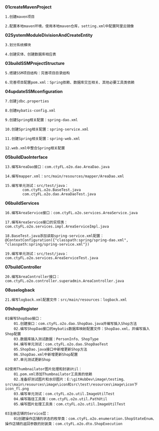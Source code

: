 **01createMavenProject**

	1.创建maven项目

	2.配置本地maven环境，使用本地maven仓库，setting.xml中配置阿里云镜像


**02SystemModuleDivisionAndCreateEntity**

	3.划分系统模块
	
	4.创建实体、创建数据库相应表


**03buildSSMProjectStructure**

	5.搭建SSM项目结构：完善项目目录结构
	
	6.完善项目配置pom.xml：Spring依赖、数据库交互相关、其他必要工具类依赖
	
  
**04updateSSMconfiguration**

	7.创建jdbc.properties
	
	8.创建mybatis-config.xml
	
	9.创建Spring相关配置：spring-dao.xml
	
	10.创建Spring相关配置：spring-service.xml
	
	11.创建Spring相关配置：spring-web.xml
	
	12.web.xml中整合Spring相关配置
	
	
**05buildDaoInterface**

	13.编写AreaDao接口：com.ctyFL.o2o.dao.AreaDao.java
	
	14.编写mapper.xml：src/main/resources/mapper/AreaDao.xml
	
	15.编写单元测试：src/test/java：
			com.ctyFL.o2o.BaseTest.java
			com.ctyFL.o2o.dao.AreaDaoTest.java
			
			
**06buildServices**

	16.编写AreaService接口：com.ctyFL.o2o.services.AreaService.java
	
	17.编写AreaService接口的实现类：com.ctyFL.o2o.services.impl.AreaServiceImpl.java
	
	18.BaseTest.java添加读取spring-service.xml配置：@ContextConfiguration({"classpath:spring/spring-dao.xml", "classpath:spring/spring-service.xml"})
	
	19.编写单元测试：src/test/java：com.ctyFL.o2o.services.AreaServiceTest.java


**07buildController**

	20.编写AreaController接口：com.ctyFL.o2o.controller.superadmin.AreaController.java
	
	
**08uselogback**

	21.编写logback.xml配置文件：src/main/resources：logback.xml


**09shopRegister**

	01编写ShopDao接口：
		01.创建接口：com.ctyFL.o2o.dao.ShopDao.java并编写插入Shop方法
		02.编写ShopDao接口的mybatis数据库映射配置文件：ShopDao.xml，并编写插入Shop配置
		03.数据库插入测试数据：PersonInfo、ShopType
		04.编写单元测试：com.ctyFL.o2o.dao.ShopDaoTest
		05.ShopDao.java接口中新增更新Shop方法
		06.ShopDao.xml中新增更新Shop配置
		07.单元测试更新Shop

	02使用Thumbnailator图片处理和封装Util：
		01.pom.xml添加Thumbnailator工具类的依赖
		02.准备好测试图片和水印图片：E:\gitHubDev\image\testimg、src\main\resources\image\icon和src\test\resources\image\icon下icon_fl.png
		03.编写单元测试：com.ctyFL.o2o.util.ImageUtilTest
		04.编写路径工具类：com.ctyFL.o2o.util.PathUtil
		05.编写图片处理工具类：com.ctyFL.o2o.util.ImageUtilTest

	03注册店铺的Service层：
		01创建操作店铺的状态的枚举类：com.ctyFL.o2o.enumeration.ShopStateEnum、操作店铺的返回参数的封装类：com.ctyFL.o2o.dto.ShopExecution
